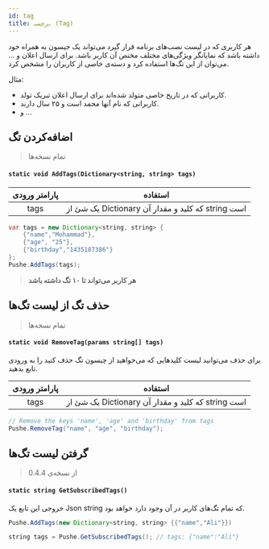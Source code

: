```yaml
---
id: tag
title: برچسب (Tag)
---
```


هر کاربری که در لیست نصب‌های برنامه قرار گیرد می‌تواند یک جیسون به همراه خود داشته باشد که نمایانگر ویژگی‌های مختلف مختص آن کاربر باشد.
برای ارسال اعلان و ... می‌توان از این تگ‌ها استفاده کرد و دسته‌ی خاصی از کاربران را مشخص کرد.

مثال:
- کاربرانی که در تاریخ خاصی متولد شده‌اند برای ارسال اعلان تبریک تولد.
- کاربرانی که نام آنها محمد است و ۲۵ سال دارند.
- و ...

## اضافه‌کردن تگ
> تمام نسخه‌ها

<div dir='ltr'>

#### `static void AddTags(Dictionary<string, string> tags)`

</div>

|پارامتر ورودی|استفاده|
|:--:|--|
|tags|یک شئ از Dictionary که کلید و مقدار آن string است|

```java
var tags = new Dictionary<string, string> {
    {"name","Mohammad"},
    {"age", "25"},
    {"birthday","1435187386"}
};
Pushe.AddTags(tags);
```

> **هر کاربر می‌تواند تا ۱۰ تگ داشته باشد**

## حذف تگ از لیست تگ‌ها
> تمام نسخه‌ها

<div dir='ltr'>

#### `static void RemoveTag(params string[] tags)`

</div>

برای حذف می‌توانید لیست کلید‌هایی که می‌خواهید از چیسون تگ حذف کنید را به ورودی تابع بدهید.

|پارامتر ورودی|استفاده|
|:--:|--|
|tags|یک شئ از Dictionary که کلید و مقدار آن string است|

```java
// Remove the keys 'name', 'age' and 'birthday' from tags
Pushe.RemoveTag("name", "age", "birthday");
```

## گرفتن لیست تگ‌ها
> از نسخه‌ی 0.4.4

<div dir='ltr'>

#### `static string GetSubscribedTags()`

</div>

خروجی این تابع یک Json string که تمام تگ‌های کاربر در آن وجود دارد خواهد بود.

```java
Pushe.AddTags(new Dictionary<string, string> {{"name","Ali"}})

string tags = Pushe.GetSubscribedTags(); // tags: {"name":"Ali"}
```